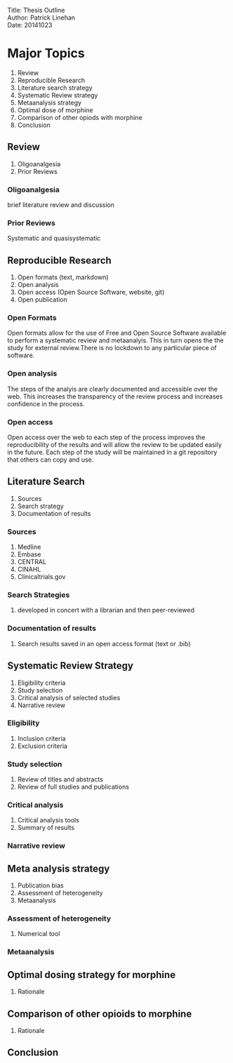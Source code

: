 Title:	Thesis Outline  
Author:	Patrick Linehan  
Date:	20141023  

# Major Topics #  

1. Review
1. Reproducible Research
1. Literature search strategy
1. Systematic Review strategy
1. Metaanalysis strategy
1. Optimal dose of morphine
1. Comparison of other opiods with morphine
1. Conclusion

## Review ##
1. Oligoanalgesia  
1. Prior Reviews  

### Oligoanalgesia ###  
brief literature review and discussion  

### Prior Reviews ###
Systematic and quasisystematic

## Reproducible Research ##
1. Open formats (text, markdown)
1. Open analysis
1. Open access (Open Source Software, website, git)
1. Open publication

### Open Formats ###
Open formats allow for the use of Free and Open Source Software available to perform a systematic review and metaanalyis. This in turn opens the the study for external review.There is no lockdown to any particular piece of software. 

### Open analysis ###
The steps of the analyis are clearly documented and accessible over the web. This increases the transparency of the review process and increases confidence in the process.

### Open access ###
Open access over the web to each step of the process improves the reproducibility of the results and will allow the review to be updated easily in the future. Each step of the study will be maintained in a git repository that others can copy and use.
## Literature Search ##  
1. Sources
2. Search strategy
3. Documentation of results

### Sources ###
1. Medline
1. Embase
1. CENTRAL
1. CINAHL
1. Clinicaltrials.gov

### Search Strategies ###
1. developed in concert with a librarian and then peer-reviewed

### Documentation of results ###
1. Search results saved in an open access format (text or .bib)

## Systematic Review Strategy
1. Eligibility criteria
1. Study selection
1. Critical analysis of selected studies
1. Narrative review

### Eligibility ###
1. Inclusion criteria
2. Exclusion criteria

### Study selection ###
1. Review of titles and abstracts
1. Review of full studies and publications

### Critical analysis ###
1. Critical analysis tools
2. Summary of results

### Narrative review ###

## Meta analysis strategy ##
1. Publication bias
1. Assessment of heterogeneity
1. Metaanalysis

### Assessment of heterogeneity ###
1. Numerical tool

### Metaanalysis ###


## Optimal dosing strategy for morphine ###
1. Rationale

## Comparison of other opioids to morphine ###
1. Rationale

## Conclusion ##


